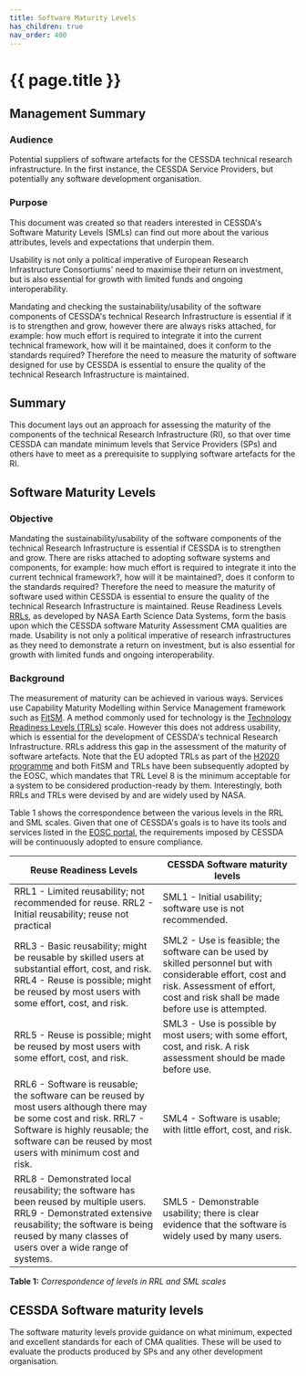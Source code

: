 ```yaml
---
title: Software Maturity Levels
has_children: true
nav_order: 400
---
```


# {{ page.title }}

## Management Summary

### Audience

Potential suppliers of software artefacts for the CESSDA technical
research infrastructure. In the first instance, the CESSDA Service
Providers, but potentially any software development organisation.

### Purpose

This document was created so that readers interested in CESSDA's Software Maturity
 Levels (SMLs) can find out more about the various attributes, levels and expectations that underpin them.

Usability is not only a political imperative of European Research
Infrastructure Consortiums' need to maximise their return on investment,
but is also essential for growth with limited funds and ongoing
interoperability.

Mandating and checking the sustainability/usability of the software
components of CESSDA's technical Research Infrastructure is essential if
it is to strengthen and grow, however there are always risks attached,
for example: how much effort is required to integrate it into the
current technical framework, how will it be maintained, does it conform
to the standards required? Therefore the need to measure the maturity of
software designed for use by CESSDA is essential to ensure the quality
of the technical Research Infrastructure is maintained.

## Summary

This document lays out an approach for assessing the maturity of the
components of the technical Research Infrastructure (RI), so that over
time CESSDA can mandate minimum levels that Service Providers (SPs) and
others have to meet as a prerequisite to supplying software artefacts
for the RI.

## Software Maturity Levels

### Objective

Mandating the sustainability/usability of the software components of the
technical Research Infrastructure is essential if CESSDA is to
strengthen and grow. There are risks attached to adopting software
systems and components, for example: how much effort is required to
integrate it into the current technical framework?, how will it be
maintained?, does it conform to the standards required? Therefore the
need to measure the maturity of software used within CESSDA is essential
to ensure the quality of the technical Research Infrastructure is
maintained. Reuse Readiness Levels [RRLs][1], as developed by NASA
Earth Science Data Systems, form the basis upon which the CESSDA
software Maturity Assessment CMA qualities are made. Usability is not only a
political imperative of research infrastructures as they need to
demonstrate a return on investment, but is also essential for growth
with limited funds and ongoing interoperability.

[1]: https://cdn.earthdata.nasa.gov/conduit/upload/2004/RRLs_v1.0.pdf

### Background

The measurement of maturity can be achieved in various ways.
Services use Capability Maturity Modelling within Service Management framework such as [FitSM][2].
A method commonly used for technology is the [Technology Readiness Levels (TRLs)][3] scale. However this does not address usability, which is essential for the development of CESSDA's
technical Research Infrastructure. RRLs address this gap in the
assessment of the maturity of software artefacts. Note that the EU
adopted TRLs as part of the [H2020 programme][4] and both FitSM and
TRLs have been subsequently adopted by the EOSC, which mandates that
TRL Level 8 is the minimum acceptable for a system to be considered
production-ready by them. Interestingly, both RRLs and TRLs were devised
by and are widely used by NASA.

[2]: https://fitsm.itemo.org/fitsm
[3]: https://wiki.eosc-hub.eu/display/EOSC/Service+Maturity+Classification
[4]: https://ec.europa.eu/research/participants/data/ref/h2020/other/wp/2016-2017/annexes/h2020-wp1617-annex-ga_en.pdf

Table 1 shows the correspondence between the various levels in the RRL
and SML scales. Given that one of CESSDA's goals is to have its
tools and services listed in the [EOSC portal][5], the requirements
imposed by CESSDA will be continuously adopted to ensure compliance.

| **Reuse Readiness Levels** | **CESSDA Software maturity levels**|
|----------------------|----------------------|
|RRL1 - Limited reusability; not recommended for reuse. RRL2 - Initial reusability; reuse not practical|SML1 - Initial usability; software use is not recommended.|
|RRL3 - Basic reusability; might be reusable by skilled users at substantial effort, cost, and risk. RRL4 - Reuse is possible; might be reused by most users with some effort, cost, and risk.| SML2 - Use is feasible; the software can be used by skilled personnel but with considerable effort, cost and risk. Assessment of effort, cost and risk shall be made before use is attempted.|
RRL5 - Reuse is possible; might be reused by most users with some effort, cost, and risk.|SML3 - Use is possible by most users;  with some effort, cost, and risk. A risk assessment should be made before use.|
RRL6 - Software is reusable; the software can be reused by most users although there may be some cost and risk. RRL7 - Software is highly reusable; the software can be reused by most users with minimum cost and risk.|SML4 - Software is usable; with little effort, cost, and risk.|
|RRL8 - Demonstrated local reusability; the software has been reused by multiple users. RRL9 - Demonstrated extensive reusability; the software is being reused by many classes of users over a wide range of systems.|SML5 - Demonstrable usability; there is clear evidence that the software is widely used by many users.|

**Table 1:** *Correspondence of levels in RRL and SML scales*

## CESSDA Software maturity levels

The software maturity levels provide guidance on what minimum, expected
and excellent standards for each of CMA qualities. These will be used to evaluate the products produced by SPs and any other development organisation.

[5]: https://marketplace.eosc-portal.eu/
